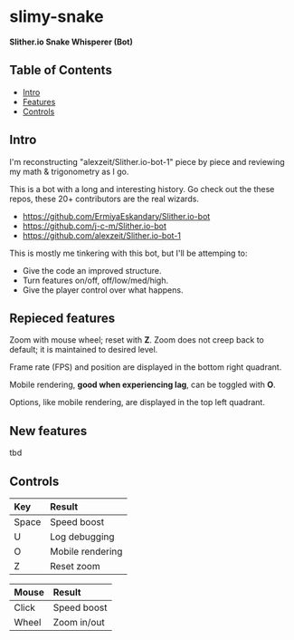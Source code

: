 # slimy-snake
**Slither.io Snake Whisperer (Bot)**

## Table of Contents
- [Intro](https://github.com/jfbarras/slimy-snake#intro)
- [Features](https://github.com/jfbarras/slimy-snake#repieced-features)
- [Controls](https://github.com/jfbarras/slimy-snake#controls)

## Intro
I'm reconstructing "alexzeit/Slither.io-bot-1" piece by piece and reviewing my math & trigonometry as I go.

This is a bot with a long and interesting history. Go check out the these repos, these 20+ contributors are the real wizards. 
- https://github.com/ErmiyaEskandary/Slither.io-bot
- https://github.com/j-c-m/Slither.io-bot
- https://github.com/alexzeit/Slither.io-bot-1

This is mostly me tinkering with this bot, but I'll be attemping to:
- Give the code an improved structure.
- Turn features on/off, off/low/med/high.
- Give the player control over what happens.

## Repieced features
Zoom with mouse wheel; reset with **Z**. Zoom does not creep back to default; it is maintained to desired level.

Frame rate (FPS) and position are displayed in the bottom right quadrant.

Mobile rendering, **good when experiencing lag**, can be toggled with **O**.

Options, like mobile rendering, are displayed in the top left quadrant.

## New features
tbd

## Controls
Key | Result
:---|:---
Space | Speed boost
U	| Log debugging
O | Mobile rendering
Z | Reset zoom

Mouse | Result
:---|:---
Click | Speed boost
Wheel | Zoom in/out
